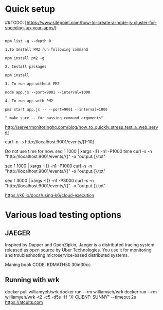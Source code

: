 # Quick setup

##TODO: [https://www.sitepoint.com/how-to-create-a-node-js-cluster-for-speeding-up-your-apps/]

```

npm list -g --depth 0

1.To Install PM2 run following command

npm install pm2 -g

2. Install packages

npm install

3. To run app without PM2

node app.js --port=9001 --interval=1000

4. To run app with PM2

pm2 start app.js -- --port=9001 --interval=1000

" make sure -- for passing command arguments"

```

http://servermonitoringhq.com/blog/how_to_quickly_stress_test_a_web_server

curl -n -s http://localhost:9001/events/[1-10]

Do not use time for now.
seq 1 1000 | xargs -I{} -n1 -P1000 time curl -s -n "http://localhost:9001/events/{}" -o "output.{}.txt"

seq 1 1000 | xargs -I{} -n1 -P1000 curl -s -n "http://localhost:9001/events/{}" -o "output.{}.txt"

seq 1 3000 | xargs -I{} -n1 -P3000 curl -s -n "http://localhost:9001/events/{}" -o "output.{}.txt"


https://k6.io/docs/using-k6/cloud-execution


# Various load testing options

## JAEGER

Inspired by Dapper and OpenZipkin, Jaeger is a distributed tracing system released as open source by Uber Technologies. You use it for monitoring and troubleshooting microservice-based distributed systems.

Maning book CODE: KDMATH50 30in30cc

## Running with wrk

docker pull williamyeh/wrk
docker run --rm williamyeh/wrk
docker run --rm williamyeh/wrk -t2 -c5 -d5s -H "X-CLIENT: SUNNY" --timeout 2s https://atcults.com


